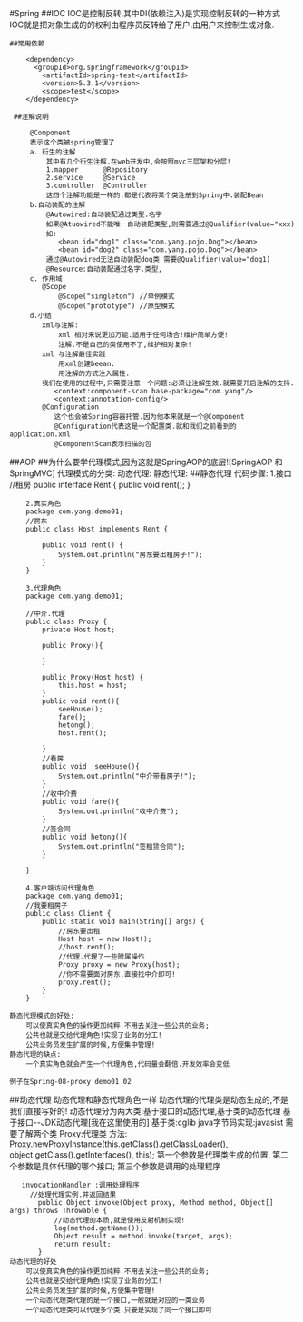 #Spring
##IOC
      IOC是控制反转,其中DI(依赖注入)是实现控制反转的一种方式
      IOC就是把对象生成的的权利由程序员反转给了用户.由用户来控制生成对象.
      
    ##常用依赖
        
        <dependency>
          <groupId>org.springframework</groupId>
            <artifactId>spring-test</artifactId>
            <version>5.3.1</version>
            <scope>test</scope>
        </dependency>
        
     ##注解说明
        
         @Component
         表示这个类被spring管理了
         a. 衍生的注解
             其中有几个衍生注解.在web开发中,会按照mvc三层架构分层!
             1.mapper      @Repository
             2.service     @Service
             3.controller  @Controller
             这四个注解功能是一样的.都是代表将某个类注册到Spring中.装配Bean
         b.自动装配的注解
             @Autowired:自动装配通过类型.名字
             如果@Atuowired不能唯一自动装配类型,则需要通过@Qualifier(value="xxx)
             如:
                <bean id="dog1" class="com.yang.pojo.Dog"></bean>
                <bean id="dog2" class="com.yang.pojo.Dog"></bean>
             通过@Autowired无法自动装配dog类 需要@Qualifier(value="dog1) 
             @Resource:自动装配通过名字.类型,  
         c. 作用域
            @Scope
                @Scope("singleton") //单例模式
                @Scope("prototype") //原型模式
         d.小结
            xml与注解:
                xml 相对来说更加万能.适用于任何场合!维护简单方便!
                注解.不是自己的类使用不了,维护相对复杂!
            xml 与注解最佳实践
                用xml创建beean.
                用注解的方式注入属性.
            我们在使用的过程中,只需要注意一个问题:必须让注解生效.就需要开启注解的支持.
               <context:component-scan base-package="com.yang"/>
               <context:annotation-config/>
            @Configuration
               这个也会被Spring容器托管.因为他本来就是一个@Component
               @Configuration代表这是一个配置类.就和我们之前看到的application.xml
               @ComponentScan表示扫描的包

##AOP
    ##为什么要学代理模式,因为这就是SpringAOP的底层![SpringAOP 和 SpringMVC]
    代理模式的分类:
        动态代理:
        静态代理:
##静态代理 
    代码步骤:
        1.接口
        //租房
        public interface   Rent {
            public void rent();
        }

        2.真实角色
        package com.yang.demo01;
        //房东
        public class Host implements Rent {
        
            public void rent() {
                System.out.println("房东要出租房子!");
            }
        }

        3.代理角色
        package com.yang.demo01;
        
        //中介.代理
        public class Proxy {
            private Host host;
        
            public Proxy(){
        
            }
        
            public Proxy(Host host) {
                this.host = host;
            }
            public void rent(){
                seeHouse();
                fare();
                hetong();
                host.rent();
        
            }
            //看房
            public void  seeHouse(){
                System.out.println("中介带看房子!");
            }
            //收中介费
            public void fare(){
                System.out.println("收中介费");
            }
            //签合同
            public void hetong(){
                System.out.println("签租赁合同");
            }
        
        }

        4.客户端访问代理角色
        package com.yang.demo01;
        //我要租房子
        public class Client {
            public static void main(String[] args) {
                //房东要出租
                Host host = new Host();
                //host.rent();
                //代理.代理了一些附属操作
                Proxy proxy = new Proxy(host);
                //你不需要面对房东,直接找中介即可!
                proxy.rent();
            }
        }

    静态代理模式的好处:
        可以使真实角色的操作更加纯粹.不用去关注一些公共的业务;
        公共也就是交给代理角色!实现了业务的分工!
        公共业务员发生扩展的时候,方便集中管理!
    静态代理的缺点:
        一个真实角色就会产生一个代理角色,代码量会翻倍.开发效率会变低
        
    例子在Spring-08-proxy demo01 02
    
##动态代理
    动态代理和静态代理角色一样
    动态代理的代理类是动态生成的,不是我们直接写好的!
    动态代理分为两大类:基于接口的动态代理,基于类的动态代理
        基于接口--JDK动态代理[我在这里使用的]
        基于类:cglib
        java字节码实现:javasist
    需要了解两个类
       Proxy:代理类
       方法:
       Proxy.newProxyInstance(this.getClass().getClassLoader(), object.getClass().getInterfaces(), this);
       第一个参数是代理类生成的位置.
       第二个参数是具体代理的哪个接口;
       第三个参数是调用的处理程序
       
       invocationHandler :调用处理程序
         //处理代理实例.并返回结果
           public Object invoke(Object proxy, Method method, Object[] args) throws Throwable {
               //动态代理的本质,就是使用反射机制实现!
               log(method.getName());
               Object result = method.invoke(target, args);
               return result;
           }
    动态代理的好处
        可以使真实角色的操作更加纯粹.不用去关注一些公共的业务;
        公共也就是交给代理角色!实现了业务的分工!
        公共业务员发生扩展的时候,方便集中管理!
        一个动态代理类代理的是一个接口,一般就是对应的一类业务
        一个动态代理类可以代理多个类.只要是实现了同一个接口即可